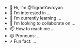 - 👋 Hi, I’m @TigranYavroyan
- 👀 I’m interested in ...
- 🌱 I’m currently learning ...
- 💞️ I’m looking to collaborate on ...
- 📫 How to reach me ...
- 😄 Pronouns: ...
- ⚡ Fun fact: ...

<!---
TigranYavroyan/TigranYavroyan is a ✨ special ✨ repository because its `README.md` (this file) appears on your GitHub profile.
You can click the Preview link to take a look at your changes.
--->
